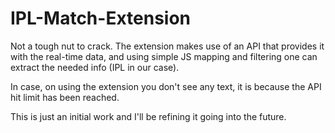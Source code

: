 ﻿# IPL-Match-Extension
Not a tough nut to crack. The extension makes use of an API that provides it with the real-time data, 
and using simple JS mapping and filtering one can extract the needed info (IPL in our case). 

In case, on using the extension you don't see any text, 
it is because the API hit limit has been reached.

This is just an initial work and I'll be refining it going into the future.
